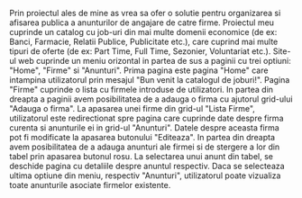 Prin proiectul ales de mine as vrea sa ofer o solutie pentru organizarea si afisarea publica a anunturilor de angajare de catre firme. Proiectul meu cuprinde un catalog cu job-uri din mai multe domenii economice (de ex: Banci, Farmacie, Relatii Publice, Publicitate etc.), care cuprind mai multe tipuri de oferte (de ex: Part Time, Full Time, Sezonier, Voluntariat etc.). Site-ul web cuprinde un meniu orizontal in partea de sus a paginii cu trei optiuni: "Home", "Firme" si "Anunturi". Prima pagina este pagina "Home" care intampina utilizatorul prin mesajul "Bun venit la catalogul de joburi!". Pagina "Firme" cuprinde o lista cu firmele introduse de utilizatori. In partea din dreapta a paginii avem posibilitatea de a adauga o firma cu ajutorul grid-ului "Adauga o firma". La apasarea unei firme din grid-ul "Lista Firme", utilizatorul este redirectionat spre pagina care cuprinde date despre firma curenta si anunturile ei in grid-ul "Anunturi". Datele despre aceasta firma pot fi modificate la apasarea butonului "Editeaza". In partea din dreapta avem posibilitatea de a adauga anunturi ale firmei si de stergere a lor din tabel prin apasarea butonul rosu. La selectarea unui anunt din tabel, se deschide pagina cu detaliile despre anuntul respectiv. Daca se selecteaza ultima optiune din meniu, respectiv "Anunturi", utilizatorul poate vizualiza toate anunturile asociate firmelor existente.

